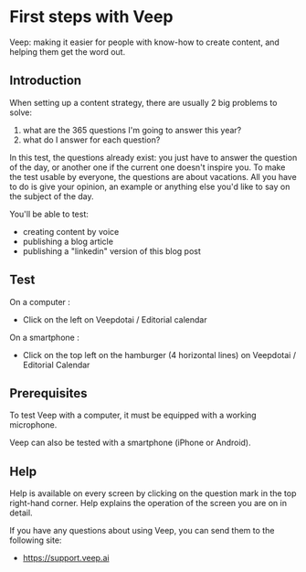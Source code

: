 # First steps with Veep

Veep: making it easier for people with know-how to create content, and helping them get the word out.

## Introduction

When setting up a content strategy, there are usually 2 big problems to solve:
1. what are the 365 questions I'm going to answer this year?
2. what do I answer for each question?

In this test, the questions already exist: you just have to answer the question of the day, or another one if the current one doesn't inspire you. To make the test usable by everyone, the questions are about vacations. All you have to do is give your opinion, an example or anything else you'd like to say on the subject of the day.

You'll be able to test:
* creating content by voice
* publishing a blog article
* publishing a "linkedin" version of this blog post

## Test

On a computer :

* Click on the left on Veepdotai / Editorial calendar

On a smartphone :

* Click on the top left on the hamburger (4 horizontal lines) on Veepdotai / Editorial Calendar

## Prerequisites

To test Veep with a computer, it must be equipped with a working microphone.

Veep can also be tested with a smartphone (iPhone or Android).

## Help

Help is available on every screen by clicking on the question mark in the top right-hand corner. Help explains the operation of the screen you are on in detail.

If you have any questions about using Veep, you can send them to the following site:

* https://support.veep.ai
